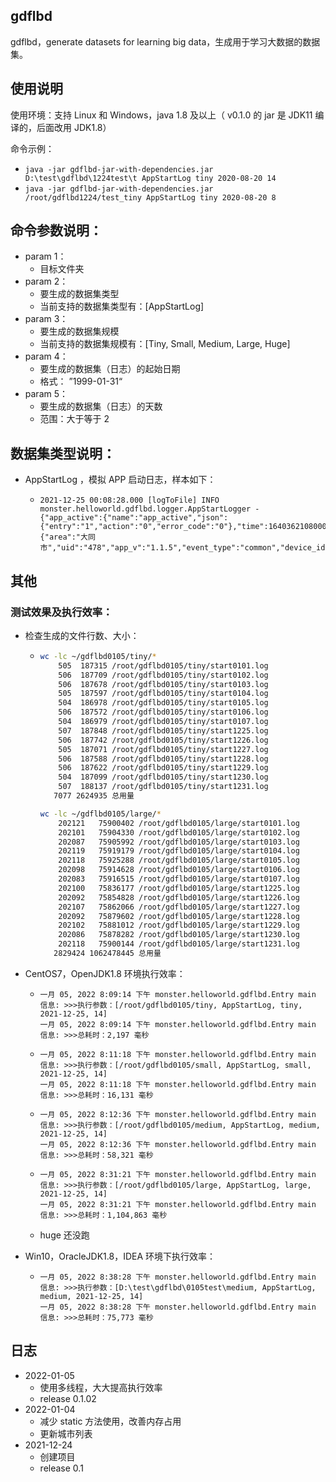 ## gdflbd

gdflbd，generate datasets for learning big data，生成用于学习大数据的数据集。



## 使用说明

使用环境：支持 Linux 和 Windows，java 1.8 及以上（ v0.1.0 的 jar 是 JDK11 编译的，后面改用 JDK1.8）

命令示例：

- `java -jar gdflbd-jar-with-dependencies.jar D:\test\gdflbd\1224test\t AppStartLog tiny 2020-08-20 14`
- `java -jar gdflbd-jar-with-dependencies.jar /root/gdflbd1224/test_tiny AppStartLog tiny 2020-08-20 8`



## 命令参数说明：

- param 1：
  - 目标文件夹
- param 2：
  - 要生成的数据集类型
  - 当前支持的数据集类型有：[AppStartLog]
- param 3：
  - 要生成的数据集规模
  - 当前支持的数据集规模有：[Tiny, Small, Medium, Large, Huge]
- param 4：
  - 要生成的数据集（日志）的起始日期
  - 格式： ”1999-01-31“
- param 5：
  - 要生成的数据集（日志）的天数
  - 范围：大于等于 2 



## 数据集类型说明：

- AppStartLog ，模拟 APP 启动日志，样本如下：

  - ```log
    2021-12-25 00:08:28.000 [logToFile] INFO  monster.helloworld.gdflbd.logger.AppStartLogger - {"app_active":{"name":"app_active","json":{"entry":"1","action":"0","error_code":"0"},"time":1640362108000},"attr":{"area":"大同市","uid":"478","app_v":"1.1.5","event_type":"common","device_id":"1de","os_type":"13.05","channel":"KA","language":"chinese","brand":"LG"}}
    ```



## 其他

### 测试效果及执行效率：

- 检查生成的文件行数、大小：

  - ```bash
    wc -lc ~/gdflbd0105/tiny/*
        505  187315 /root/gdflbd0105/tiny/start0101.log
        506  187709 /root/gdflbd0105/tiny/start0102.log
        506  187678 /root/gdflbd0105/tiny/start0103.log
        505  187597 /root/gdflbd0105/tiny/start0104.log
        504  186978 /root/gdflbd0105/tiny/start0105.log
        506  187572 /root/gdflbd0105/tiny/start0106.log
        504  186979 /root/gdflbd0105/tiny/start0107.log
        507  187848 /root/gdflbd0105/tiny/start1225.log
        506  187742 /root/gdflbd0105/tiny/start1226.log
        505  187071 /root/gdflbd0105/tiny/start1227.log
        506  187588 /root/gdflbd0105/tiny/start1228.log
        506  187622 /root/gdflbd0105/tiny/start1229.log
        504  187099 /root/gdflbd0105/tiny/start1230.log
        507  188137 /root/gdflbd0105/tiny/start1231.log
       7077 2624935 总用量
    
    wc -lc ~/gdflbd0105/large/*
        202121   75900402 /root/gdflbd0105/large/start0101.log
        202101   75904330 /root/gdflbd0105/large/start0102.log
        202087   75905992 /root/gdflbd0105/large/start0103.log
        202119   75919179 /root/gdflbd0105/large/start0104.log
        202118   75925288 /root/gdflbd0105/large/start0105.log
        202098   75914628 /root/gdflbd0105/large/start0106.log
        202083   75916515 /root/gdflbd0105/large/start0107.log
        202100   75836177 /root/gdflbd0105/large/start1225.log
        202092   75854828 /root/gdflbd0105/large/start1226.log
        202107   75862066 /root/gdflbd0105/large/start1227.log
        202092   75879602 /root/gdflbd0105/large/start1228.log
        202102   75881012 /root/gdflbd0105/large/start1229.log
        202086   75878282 /root/gdflbd0105/large/start1230.log
        202118   75900144 /root/gdflbd0105/large/start1231.log
       2829424 1062478445 总用量
    
    ```

- CentOS7，OpenJDK1.8 环境执行效率：

  - ```log
    一月 05, 2022 8:09:14 下午 monster.helloworld.gdflbd.Entry main
    信息: >>>执行参数：[/root/gdflbd0105/tiny, AppStartLog, tiny, 2021-12-25, 14]
    一月 05, 2022 8:09:14 下午 monster.helloworld.gdflbd.Entry main
    信息: >>>总耗时：2,197 毫秒
    ```
    
  - ```log
    一月 05, 2022 8:11:18 下午 monster.helloworld.gdflbd.Entry main
    信息: >>>执行参数：[/root/gdflbd0105/small, AppStartLog, small, 2021-12-25, 14]
    一月 05, 2022 8:11:18 下午 monster.helloworld.gdflbd.Entry main
    信息: >>>总耗时：16,131 毫秒
    ```

  - ```log
    一月 05, 2022 8:12:36 下午 monster.helloworld.gdflbd.Entry main
    信息: >>>执行参数：[/root/gdflbd0105/medium, AppStartLog, medium, 2021-12-25, 14]
    一月 05, 2022 8:12:36 下午 monster.helloworld.gdflbd.Entry main
    信息: >>>总耗时：58,321 毫秒
    ```

  - ```log
    一月 05, 2022 8:31:21 下午 monster.helloworld.gdflbd.Entry main
    信息: >>>执行参数：[/root/gdflbd0105/large, AppStartLog, large, 2021-12-25, 14]
    一月 05, 2022 8:31:21 下午 monster.helloworld.gdflbd.Entry main
    信息: >>>总耗时：1,104,863 毫秒
    ```

  - huge 还没跑

- Win10，OracleJDK1.8，IDEA 环境下执行效率：

  - ```log
    一月 05, 2022 8:38:28 下午 monster.helloworld.gdflbd.Entry main
    信息: >>>执行参数：[D:\test\gdflbd\0105test\medium, AppStartLog, medium, 2021-12-25, 14]
    一月 05, 2022 8:38:28 下午 monster.helloworld.gdflbd.Entry main
    信息: >>>总耗时：75,773 毫秒
    ```





## 日志

- 2022-01-05
  - 使用多线程，大大提高执行效率
  - release 0.1.02
- 2022-01-04
  - 减少 static 方法使用，改善内存占用
  - 更新城市列表
- 2021-12-24
  - 创建项目
  - release 0.1



